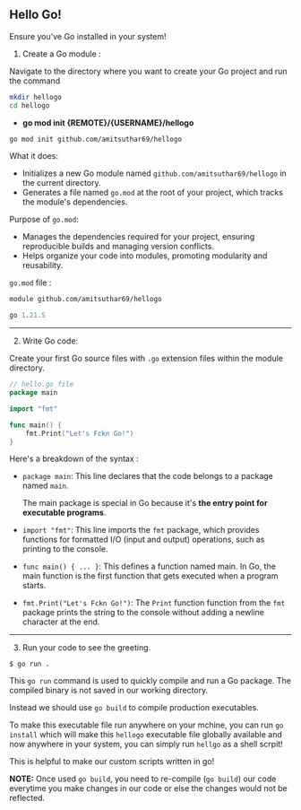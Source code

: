 ## Hello Go!

Ensure you've Go installed in your system!

1. Create a Go module :

Navigate to the directory where you want to create your Go project and run the command

```bash
mkdir hellogo
cd hellogo
```

- **go mod init {REMOTE}/{USERNAME}/hellogo**

```bash
go mod init github.com/amitsuthar69/hellogo
```

What it does:

- Initializes a new Go module named `github.com/amitsuthar69/hellogo` in the current directory.
- Generates a file named `go.mod` at the root of your project, which tracks the module's dependencies.

Purpose of `go.mod`:

- Manages the dependencies required for your project, ensuring reproducible builds and managing version conflicts.
- Helps organize your code into modules, promoting modularity and reusability.

`go.mod` file :

```mod
module github.com/amitsuthar69/hellogo

go 1.21.5
```

---

2. Write Go code:

Create your first Go source files with `.go` extension files within the module directory.

```go
// hello.go file
package main

import "fmt"

func main() {
	fmt.Print("Let's Fckn Go!")
}
```

Here's a breakdown of the syntax :

- `package main`: This line declares that the code belongs to a package named `main`.

  The main package is special in Go because it's **the entry point for executable programs**.

- `import "fmt"`: This line imports the `fmt` package, which provides functions for formatted I/O (input and output) operations, such as printing to the console.

- `func main() { ... }`: This defines a function named main. In Go, the main function is the first function that gets executed when a program starts.

- `fmt.Print("Let's Fckn Go!")`: The `Print` function function from the `fmt` package prints the string to the console without adding a newline character at the end.

---

3. Run your code to see the greeting.

```
$ go run .
```

This `go run` command is used to quickly compile and run a Go package. The compiled binary is not saved in our working directory.

Instead we should use `go build` to compile production executables.

To make this executable file run anywhere on your mchine, you can run `go install` which will make this `hellogo` executable file globally available and now anywhere in your system, you can simply run `hellgo` as a shell scrpit!

This is helpful to make our custom scripts written in go!

**NOTE:** Once used `go build`, you need to re-compile (`go build`) our code everytime you make changes in our code or else the changes would not be reflected.
